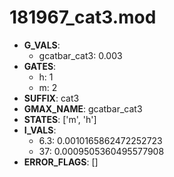 # 181967_cat3.mod

- **G_VALS**:
  - gcatbar_cat3: 0.003
- **GATES**:
  - h: 1
  - m: 2
- **SUFFIX**: cat3
- **GMAX_NAME**: gcatbar_cat3
- **STATES**: ['m', 'h']
- **I_VALS**:
  - 6.3: 0.0010165862472252723
  - 37: 0.0009505360495577908
- **ERROR_FLAGS**: []
